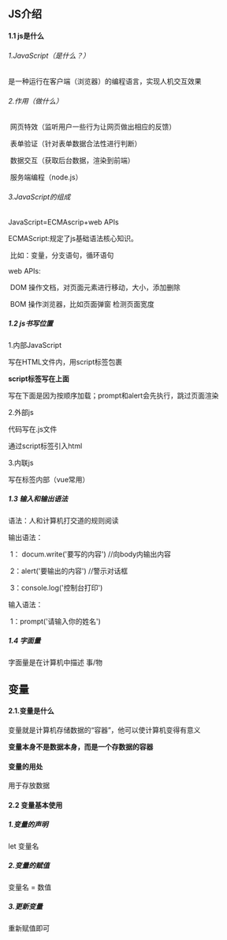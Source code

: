 ## JS介绍

#### 1.1 js是什么

###### 1.JavaScript（是什么？）

是一种运行在客户端（浏览器）的编程语言，实现人机交互效果

###### 2.作用（做什么）

​	网页特效（监听用户一些行为让网页做出相应的反馈）

​	表单验证（针对表单数据合法性进行判断）

​	数据交互（获取后台数据，渲染到前端）

​	服务端编程（node.js）

###### 3.JavaScript的组成

JavaScript=ECMAscrip+web APIs

ECMAScript:规定了js基础语法核心知识。

​	比如：变量，分支语句，循环语句

web APIs:

​	DOM  操作文档，对页面元素进行移动，大小，添加删除

​	BOM  操作浏览器，比如页面弹窗  检测页面宽度

##### 1.2 js书写位置

1.内部JavaScript

写在HTML文件内，用script标签包裹

**script标签写在</body>上面**

写在下面是因为按顺序加载；prompt和alert会先执行，跳过页面渲染

2.外部js

代码写在.js文件

通过script标签引入html

3.内联js

写在标签内部（vue常用）

##### 1.3 输入和输出语法

语法：人和计算机打交道的规则阅读

输出语法：

​	1： docum.write('要写的内容')  //向body内输出内容

​	2：alert('要输出的内容')  //警示对话框

​	3：console.log('控制台打印')

输入语法：

​	1：prompt('请输入你的姓名')

##### 1.4 字面量

字面量是在计算机中描述 事/物

## 变量

#### 2.1.变量是什么

变量就是计算机存储数据的“容器”，他可以使计算机变得有意义

**变量本身不是数据本身，而是一个存数据的容器**

#### 变量的用处

用于存放数据

#### 2.2 变量基本使用

##### 1.变量的声明

let 变量名

##### 2.变量的赋值

变量名 = 数值

##### 3.更新变量

重新赋值即可



